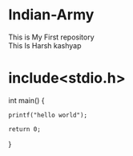 # Indian-Army
This is My First repository
<br>
This Is Harsh kashyap
 # include<stdio.h>

 int main()  {

    printf("hello world");

    return 0;
 }
